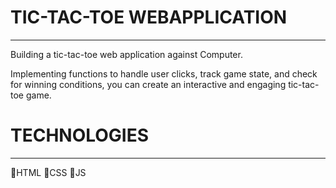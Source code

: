 # TIC-TAC-TOE WEBAPPLICATION
---------------------------

Building a tic-tac-toe web application against Computer.

Implementing functions to handle user clicks, track game state, and check for winning conditions, you can create an interactive and engaging tic-tac-toe game.

# TECHNOLOGIES
---------------------------------

🔸HTML
🔸CSS
🔸JS
